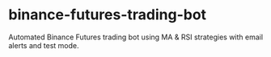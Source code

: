 # binance-futures-trading-bot
Automated Binance Futures trading bot using MA &amp; RSI strategies with email alerts and test mode.
